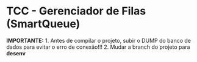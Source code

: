 # TCC - Gerenciador de Filas (SmartQueue)

<b>IMPORTANTE:</b> 1. Antes de compilar o projeto, subir o DUMP do banco de dados para evitar o erro de conexão!!!
                   2. Mudar a branch do projeto para <b>desenv</b>

